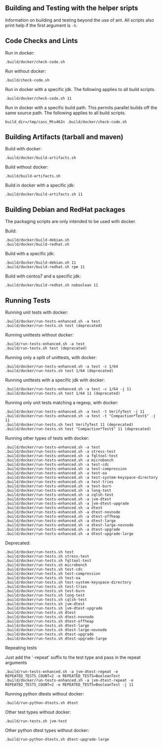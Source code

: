 Building and Testing with the helper sripts
-------------------------------------------

Information on building and testing beyond the use of ant.
All scripts also print help if the first argument is `-h`.

Code Checks and Lints
---------------------

Run in docker:

    .build/docker/check-code.sh


Run without docker:

    .build/check-code.sh


Run in docker with a specific jdk.
The following applies to all build scripts.

    .build/docker/check-code.sh 11


Run in docker with a specific build path.
This permits parallel builds off the same source path.
The following applies to all build scripts.

    build_dir=/tmp/cass_Mtu462n .build/docker/check-code.sh


Building Artifacts (tarball and maven)
-------------------------------------

Build with docker:

    .build/docker/build-artifacts.sh


Build without docker:

    .build/build-artifacts.sh


Build in docker with a specific jdk:

    .build/docker/build-artifacts.sh 11


Building Debian and RedHat packages
-----------------------------------

The packaging scripts are only intended to be used with docker.

Build:

    .build/docker/build-debian.sh
    .build/docker/build-redhat.sh


Build with a specific jdk:

    .build/docker/build-debian.sh 11
    .build/docker/build-redhat.sh rpm 11


Build with centos7 and a specific jdk:

    .build/docker/build-redhat.sh noboolean 11


Running Tests
-------------

Running unit tests with docker:

    .build/docker/run-tests-enhanced.sh -a test
    .build/docker/run-tests.sh test (deprecated)


Running unittests without docker:

    .build/run-tests-enhanced.sh -a test
    .build/run-tests.sh test (deprecated)


Running only a split of unittests, with docker:

    .build/docker/run-tests-enhanced.sh -a test -c 1/64
    .build/docker/run-tests.sh test 1/64 (deprecated)


Running unittests with a specific jdk with docker:

    .build/docker/run-tests-enhanced.sh -a test -c 1/64 -j 11
    .build/docker/run-tests.sh test 1/64 11 (deprecated)


Running only unit tests matching a regexp, with docker:

    .build/docker/run-tests-enhanced.sh -a test -t VerifyTest -j 11
    .build/docker/run-tests-enhanced.sh -a test -t "Compaction*Test$" -j 11
    .build/docker/run-tests.sh test VerifyTest 11 (deprecated)
    .build/docker/run-tests.sh test "Compaction*Test$" 11 (deprecated)


Running other types of tests with docker:

    .build/docker/run-tests-enhanced.sh -a test
    .build/docker/run-tests-enhanced.sh -a stress-test
    .build/docker/run-tests-enhanced.sh -a fqltool-test
    .build/docker/run-tests-enhanced.sh -a microbench
    .build/docker/run-tests-enhanced.sh -a test-cdc
    .build/docker/run-tests-enhanced.sh -a test-compression
    .build/docker/run-tests-enhanced.sh -a test-oa
    .build/docker/run-tests-enhanced.sh -a test-system-keyspace-directory
    .build/docker/run-tests-enhanced.sh -a test-tries
    .build/docker/run-tests-enhanced.sh -a test-burn
    .build/docker/run-tests-enhanced.sh -a long-test
    .build/docker/run-tests-enhanced.sh -a cqlsh-test
    .build/docker/run-tests-enhanced.sh -a jvm-dtest
    .build/docker/run-tests-enhanced.sh -a jvm-dtest-upgrade
    .build/docker/run-tests-enhanced.sh -a dtest
    .build/docker/run-tests-enhanced.sh -a dtest-novnode
    .build/docker/run-tests-enhanced.sh -a dtest-offheap
    .build/docker/run-tests-enhanced.sh -a dtest-large
    .build/docker/run-tests-enhanced.sh -a dtest-large-novnode
    .build/docker/run-tests-enhanced.sh -a dtest-upgrade
    .build/docker/run-tests-enhanced.sh -a dtest-upgrade-large

Deprecated:

    .build/docker/run-tests.sh test
    .build/docker/run-tests.sh stress-test
    .build/docker/run-tests.sh fqltool-test
    .build/docker/run-tests.sh microbench
    .build/docker/run-tests.sh test-cdc
    .build/docker/run-tests.sh test-compression
    .build/docker/run-tests.sh test-oa
    .build/docker/run-tests.sh test-system-keyspace-directory
    .build/docker/run-tests.sh test-tries
    .build/docker/run-tests.sh test-burn
    .build/docker/run-tests.sh long-test
    .build/docker/run-tests.sh cqlsh-test
    .build/docker/run-tests.sh jvm-dtest
    .build/docker/run-tests.sh jvm-dtest-upgrade
    .build/docker/run-tests.sh dtest
    .build/docker/run-tests.sh dtest-novnode
    .build/docker/run-tests.sh dtest-offheap
    .build/docker/run-tests.sh dtest-large
    .build/docker/run-tests.sh dtest-large-novnode
    .build/docker/run-tests.sh dtest-upgrade
    .build/docker/run-tests.sh dtest-upgrade-large

Repeating tests

Just add the '-repeat' suffix to the test type and pass in the repeat arguments
    
    .build/run-tests-enhanced.sh -a jvm-dtest-repeat -e REPEATED_TESTS_COUNT=2 -e REPEATED_TESTS=BooleanTest
    .build/docker/run-tests-enhanced.sh -a jvm-dtest-repeat -e REPEATED_TESTS_COUNT=2 -e REPEATED_TESTS=BooleanTest -j 11

Running python dtests without docker:

    .build/run-python-dtests.sh dtest


Other test types without docker:

    .build/run-tests.sh jvm-test


Other python dtest types without docker:

    .build/run-python-dtests.sh dtest-upgrade-large

